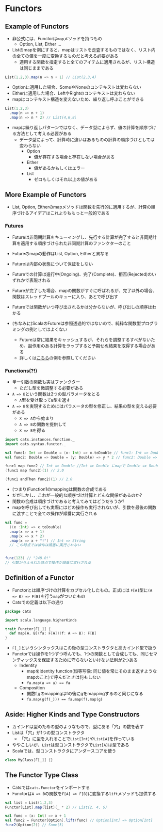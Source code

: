# Functors

## Example of Functors
- 非公式には、Functorは`map`メソッドを持つもの
  - Option, List, Either ...
- Listのmapを例にすると、mapはリストを走査するものではなく、リスト内の全ての値を一度に変換するものだと考える必要がある
  - 適用する関数を指定すると全てのアイテムに適用されるが、リスト構造は同じままである

```scala
List(1,2,3).map(n => n + 1) // List(2,3,4)
```

- Optionに適用した場合、SomeやNoneのコンテキストは変わらない
- Eitherに適用した場合、LeftやRightのコンテキストは変わらない
- mapはコンテキスト構造を変えないため、繰り返し呼ぶことができる

```scala
List(1,2,3)
  .map(n => n + 1)
  .map(n => n * 2) // List(4,6,8)
```

- mapは繰り返しパターンではなく、データ型によらず、値の計算を順序づける方法として考える必要がある
  - データ型によって、計算時に違いはあるものの計算の順序づけとしては変わらない
    - Option
      - 値が存在する場合と存在しない場合がある
    - Either
      - 値があるかもしくはエラー
    - List
      - ゼロもしくはそれ以上の値がある

## More Example of Functors
- List, Option, Eitherのmapメソッドは関数を先行的に適用するが、計算の順序づけるアイデアはこれよりももっと一般的である

### Futures
- Futureは非同期計算をキューイングし、先行する計算が完了すると非同期計算を適用する順序づけられた非同期計算のファンクターのこと
- Futureのmapの動作はList, Option, Eitherと異なる
- Futureは内部の状態について保証をしない
- Futureでの計算は進行中(Ongoing)、完了(Complete)、拒否(Rejected)のいずれかで表現される
- Futureが完了した場合、mapの関数がすぐに呼ばれるが、完了以外の場合、関数はスレッドプールのキューに入り、あとで呼び出す
- Futureでは関数がいつ呼び出されるかは分からないが、呼び出しの順序はわかる

- (ちなみに)ScalaのFutureは参照透過的ではないので、純粋な関数型プログラミングの例としてはよくない
  - Futureは常に結果をキャッシュするが、それらを調整するすべがないため、副作用のある計算をラップすると予期せぬ結果を取得する場合がある
  - 詳しくは[こちら](https://www.reddit.com/r/scala/comments/3zofjl/why_is_future_totally_unusable/)の例を参照してください
  
### Functions(?!)
- 単一引数の関数も実はファンクター
  - ただし型を微調整する必要がある
- `A => B`という関数は2つの型パラメータをとる
  - `A`型を受け取って`B`型を返す
- `A => B`を実現するためにはパラメータの型を修正し、結果の型を変える必要がある
  - `X => A`から始まり
  - `A => B`の関数を提供して
  - `X => B`を得る

```scala
import cats.instances.function._
import cats.syntax.functor._

val func1: Int => Double = (x: Int) => x.toDouble // func1: Int => Double
val func2: Double => Double = (y: Double) => y * 2 // func2: Double => Double

func1 map func2 // Int => Double //Int => Double にmapで Double => Doubleの関数を適用すると Int => Doubleの関数を合成できる 
(func1 map func2)(1) // 2.0

(func1 andThen func2)(1) // 2.0
```

- (つまり)Function1のmappingは関数の合成である
- だがしかし、これが一般的な順序づけ計算とどんな関係があるのか?
- 関数の合成は順序づけであると考えてみてはどうだろうか?
- mapを呼び出しても実際にはどの操作も実行されないが、引数を最後の関数に渡すことで全ての操作が順番に実行される

```scala
val func = 
  ((x :Int) => x.toDouble)
  .map(x => x + 1)
  .map(x => x * 2)
  .map(x => x + "!") // Int => String
  // この時点では操作は順番に実行されない


func(123) // "248.0!"
// 引数が与えられた時点で操作が順番に実行される
```
  
## Definition of a Functor
- Functorとは順序づけの計算をカプセル化したもの。正式には `F[A]`型に`(A => B) => F[B]`を行う`map`がついたもの
- Catsでの定義は以下の通り

```scala
package cats

import scala.language.higherKinds

trait Functor[F[_]] {
  def map[A, B](fa: F[A])(f: A => B): F[B]
}
```

- `F[_]`というシンタックスはこの後の型コンストラクタと高カインド型で扱う
- Functorでは操作を1つずつ呼んでも、1つの関数として合成しても、同じセマンティックスを保証するために守らないといけない法則が2つある
  - Indentity
    - mapをidentity function(恒等写像: 同じ値を常にそのまま返すようなmapのこと)で呼んだときは何もしない
    - `fa.map(a => a) == fa`
  - Composition
    - 関数f,gのmappingはfの後にgをmappingするのと同じになる
    - `fa.map(g(f(_))) == fa.map(f).map(g)`


## Aside: Higher Kinds and Type Constructors
- カインドは型のための型のようなもので、型にある「穴」の数を表す
- Listは「穴」が1つの型コンストラクタ
  - 「穴」に型を入れることで`List[Int]`や`List[A]`を作っている
- ややこしいが、`List`は型コンストラクタで`List[A]`は型である
- Scalaでは、型コンストラクタにアンダースコアを使う

```scala
class MyClass[F[_]] {}
```

## The Functor Type Class
- Catsでは`cats.Functor`をインポートする
- Functorは`A => B`の関数を`F[A] => F[B]`に変換する`lift`メソッドも提供する

```scala
val list = List(1,2,3)
Functor[List].map(list)(_ * 2) // List(2, 4, 6)

val func = (x: Int) => x + 1
val func2 = Functor[Option].lift(func) // Option[Int] => Option[Int]
func2(Option(2)) // Some(3)
```


